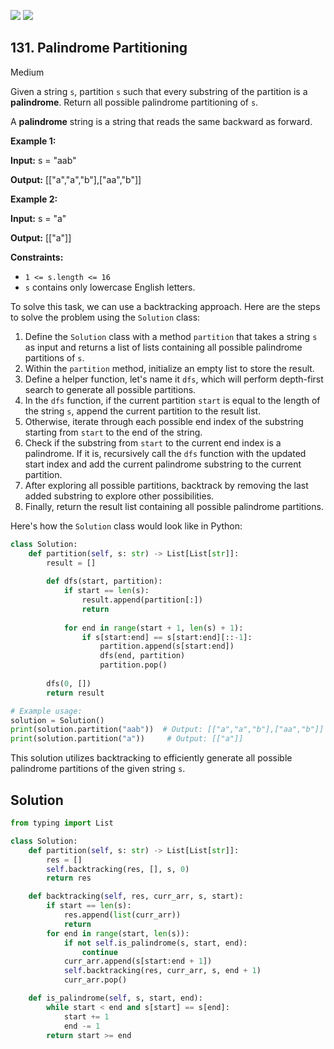 [![](https://img.shields.io/github/stars/javadev/LeetCode-in-All?label=Stars&style=flat-square)](https://github.com/javadev/LeetCode-in-All)
[![](https://img.shields.io/github/forks/javadev/LeetCode-in-All?label=Fork%20me%20on%20GitHub%20&style=flat-square)](https://github.com/javadev/LeetCode-in-All/fork)

## 131\. Palindrome Partitioning

Medium

Given a string `s`, partition `s` such that every substring of the partition is a **palindrome**. Return all possible palindrome partitioning of `s`.

A **palindrome** string is a string that reads the same backward as forward.

**Example 1:**

**Input:** s = "aab"

**Output:** [["a","a","b"],["aa","b"]] 

**Example 2:**

**Input:** s = "a"

**Output:** [["a"]] 

**Constraints:**

*   `1 <= s.length <= 16`
*   `s` contains only lowercase English letters.

To solve this task, we can use a backtracking approach. Here are the steps to solve the problem using the `Solution` class:

1. Define the `Solution` class with a method `partition` that takes a string `s` as input and returns a list of lists containing all possible palindrome partitions of `s`.
2. Within the `partition` method, initialize an empty list to store the result.
3. Define a helper function, let's name it `dfs`, which will perform depth-first search to generate all possible partitions.
4. In the `dfs` function, if the current partition `start` is equal to the length of the string `s`, append the current partition to the result list.
5. Otherwise, iterate through each possible end index of the substring starting from `start` to the end of the string.
6. Check if the substring from `start` to the current end index is a palindrome. If it is, recursively call the `dfs` function with the updated start index and add the current palindrome substring to the current partition.
7. After exploring all possible partitions, backtrack by removing the last added substring to explore other possibilities.
8. Finally, return the result list containing all possible palindrome partitions.

Here's how the `Solution` class would look like in Python:

```python
class Solution:
    def partition(self, s: str) -> List[List[str]]:
        result = []
        
        def dfs(start, partition):
            if start == len(s):
                result.append(partition[:])
                return
            
            for end in range(start + 1, len(s) + 1):
                if s[start:end] == s[start:end][::-1]:
                    partition.append(s[start:end])
                    dfs(end, partition)
                    partition.pop()
        
        dfs(0, [])
        return result

# Example usage:
solution = Solution()
print(solution.partition("aab"))  # Output: [["a","a","b"],["aa","b"]]
print(solution.partition("a"))     # Output: [["a"]]
```

This solution utilizes backtracking to efficiently generate all possible palindrome partitions of the given string `s`.

## Solution

```python
from typing import List

class Solution:
    def partition(self, s: str) -> List[List[str]]:
        res = []
        self.backtracking(res, [], s, 0)
        return res

    def backtracking(self, res, curr_arr, s, start):
        if start == len(s):
            res.append(list(curr_arr))
            return
        for end in range(start, len(s)):
            if not self.is_palindrome(s, start, end):
                continue
            curr_arr.append(s[start:end + 1])
            self.backtracking(res, curr_arr, s, end + 1)
            curr_arr.pop()

    def is_palindrome(self, s, start, end):
        while start < end and s[start] == s[end]:
            start += 1
            end -= 1
        return start >= end
```